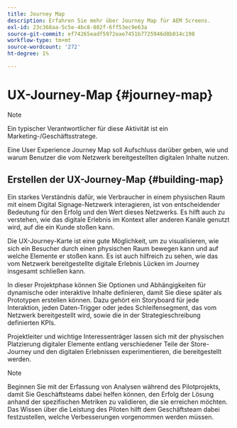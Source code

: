 ```yaml
---
title: Journey Map
description: Erfahren Sie mehr über Journey Map für AEM Screens.
exl-id: 23c368aa-5c5e-4bc8-802f-6ff53ec9e63a
source-git-commit: ef74265eadf5972eae7451b7725946d8b014c198
workflow-type: tm+mt
source-wordcount: '272'
ht-degree: 1%

---
```


# UX-Journey-Map {#journey-map}

>[!NOTE]
>
>Ein typischer Verantwortlicher für diese Aktivität ist ein Marketing-/Geschäftsstratege.

Eine User Experience Journey Map soll Aufschluss darüber geben, wie und warum Benutzer die vom Netzwerk bereitgestellten digitalen Inhalte nutzen.

## Erstellen der UX-Journey-Map {#building-map}

Ein starkes Verständnis dafür, wie Verbraucher in einem physischen Raum mit einem Digital Signage-Netzwerk interagieren, ist von entscheidender Bedeutung für den Erfolg und den Wert dieses Netzwerks. Es hilft auch zu verstehen, wie das digitale Erlebnis im Kontext aller anderen Kanäle genutzt wird, auf die ein Kunde stoßen kann.

Die UX-Journey-Karte ist eine gute Möglichkeit, um zu visualisieren, wie sich ein Besucher durch einen physischen Raum bewegen kann und auf welche Elemente er stoßen kann. Es ist auch hilfreich zu sehen, wie das vom Netzwerk bereitgestellte digitale Erlebnis Lücken im Journey insgesamt schließen kann.

In dieser Projektphase können Sie Optionen und Abhängigkeiten für dynamische oder interaktive Inhalte definieren, damit Sie diese später als Prototypen erstellen können. Dazu gehört ein Storyboard für jede Interaktion, jeden Daten-Trigger oder jedes Schleifensegment, das vom Netzwerk bereitgestellt wird, sowie die in der Strategieschreibung definierten KPIs.

Projektleiter und wichtige Interessenträger lassen sich mit der physischen Platzierung digitaler Elemente entlang verschiedener Teile der Store-Journey und den digitalen Erlebnissen experimentieren, die bereitgestellt werden.

>[!NOTE]
> Beginnen Sie mit der Erfassung von Analysen während des Pilotprojekts, damit Sie Geschäftsteams dabei helfen können, den Erfolg der Lösung anhand der spezifischen Metriken zu validieren, die sie erreichen möchten. Das Wissen über die Leistung des Piloten hilft dem Geschäftsteam dabei festzustellen, welche Verbesserungen vorgenommen werden müssen.
